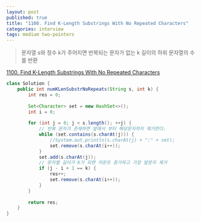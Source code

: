 ```yaml
---
layout: post
published: true
title: "1100. Find K-Length Substrings With No Repeated Characters"
categories: interview
tags: medium two-pointers
---
```


> 문자열 s와 정수 k가 주어지면 반복되는 문자가 없는 k 길이의 하위 문자열의 수를 반환

[1100. Find K-Length Substrings With No Repeated Characters](https://leetcode.com/problems/find-k-length-substrings-with-no-repeated-characters/)

```java
class Solution {
    public int numKLenSubstrNoRepeats(String s, int k) {
        int res = 0;
        
        Set<Character> set = new HashSet<>();
        int i = 0;
        
        for (int j = 0; j < s.length(); ++j) {
            // 반복 문자가 존재하면 앞에서 부터 해당문자까지 제거한다.
            while (set.contains(s.charAt(j))) {
                //System.out.println(s.charAt(j) + ":" + set);
                set.remove(s.charAt(i++));
            }
            set.add(s.charAt(j));
            // 문자열 길이가 K가 되면 카운트 증가하고 가장 앞문자 제거
            if (j - i + 1 == k) {
                res++;
                set.remove(s.charAt(i++));
            }
        }
        
        return res;
    }
}
```